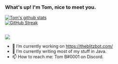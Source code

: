### What's up! I'm Tom, nice to meet you.

[![Tom's github stats](https://github-readme-stats.vercel.app/api?username=HardstylesDev&show_icons=true&theme=synthwave&include_all_commits=true&count_private=true&hide_border=true)]()
<br>
[![GitHub Streak](https://github-readme-streak-stats.herokuapp.com?user=HardstylesDev&theme=midnight-purple&hide_border=true&currStreakLabel=E4289E&background=2B213A&fire=E4289E&sideNums=E4289E&currStreakNum=E4289E)](https://git.io/streak-stats)




<br>
<img align="center" src="https://github-readme-stats.vercel.app/api/top-langs/?username=HardstylesDev&theme=synthwave&include_all_commits=true" /> 

- 🔭 I’m currently working on https://theblitzbot.com/
- 🌱 I’m currently writing most of my stuff in Java.
- 📫 How to reach me: Tom B#0001 on Discord.
